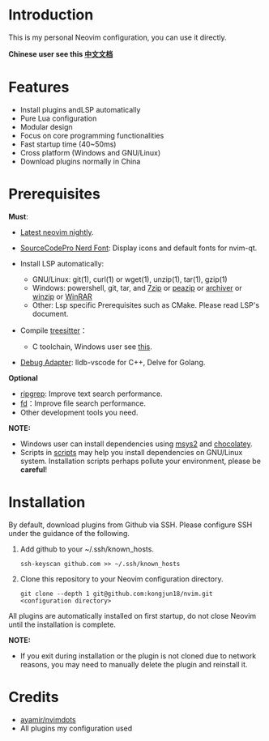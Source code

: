 # Introduction

This is my personal Neovim configuration, you can use it directly.

**Chinese user see this [中文文档](./README.zh.md)**

# Features

- Install plugins andLSP automatically
- Pure Lua configuration
- Modular design
- Focus on core programming functionalities
- Fast startup time (40~50ms)
- Cross platform (Windows and GNU/Linux)
- Download plugins normally in China

# Prerequisites

**Must**:

- [Latest neovim nightly](https://github.com/neovim/neovim/releases/tag/nightly).

- [SourceCodePro Nerd Font](https://github.com/ryanoasis/nerd-fonts/releases/download/v2.1.0/SourceCodePro.zip): Display icons and default fonts for nvim-qt.

- Install LSP automatically:
  
  - GNU/Linux: git(1), curl(1) or wget(1), unzip(1), tar(1), gzip(1)
  - Windows:  powershell, git, tar, and [7zip](https://www.7-zip.org/) or [peazip](https://peazip.github.io/) or [archiver](https://github.com/mholt/archiver) or [winzip](https://www.winzip.com/) or [WinRAR](https://www.win-rar.com/)
  - Other: Lsp specific Prerequisites such as CMake. Please read LSP's document.

- Compile [treesitter](https://github.com/nvim-treesitter/nvim-treesitter)：
  
  - C toolchain, Windows user see [this](https://github.com/nvim-treesitter/nvim-treesitter/wiki/Windows-support).

- [Debug Adapter](https://microsoft.github.io/debug-adapter-protocol/): lldb-vscode for C++, Delve for Golang.

**Optional**

- [ripgrep](https://github.com/BurntSushi/ripgrep): Improve text search performance.
- [fd](https://github.com/sharkdp/fd)：Improve file search performance.
- Other development tools you need.

**NOTE:**

- Windows user can install dependencies using [msys2](https://www.msys2.org/) and [chocolatey](https://chocolatey.org/install).
- Scripts in [scripts](./scripts) may help you install dependencies on GNU/Linux system. Installation scripts perhaps pollute your environment, please be **careful**!

# Installation

By default, download plugins from Github via SSH. Please configure SSH under the guidance of the following.

1. Add github to your ~/.ssh/known_hosts.
   
   ```shell
   ssh-keyscan github.com >> ~/.ssh/known_hosts
   ```

2. Clone this repository to your Neovim configuration directory.
   
   ```shell
   git clone --depth 1 git@github.com:kongjun18/nvim.git <configuration directory>
   ```

All plugins are automatically installed on first startup, do not close Neovim until the installation is complete.

**NOTE:**

- If you exit during installation or the plugin is not cloned due to network reasons, you may need to manually delete the plugin and reinstall it.

# Credits

- [ayamir/nvimdots](https://github.com/ayamir/nvimdots)
- All plugins my configuration used
